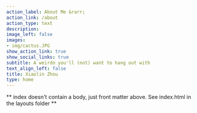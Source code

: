 ```yaml
---
action_label: About Me &rarr;
action_link: /about
action_type: text
description: 
image_left: false
images:
- img/cactus.JPG
show_action_link: true
show_social_links: true
subtitle: A weirdo you'll (not) want to hang out with
text_align_left: false
title: Xiaolin Zhou
type: home
---
```


** index doesn't contain a body, just front matter above.
See index.html in the layouts folder **
